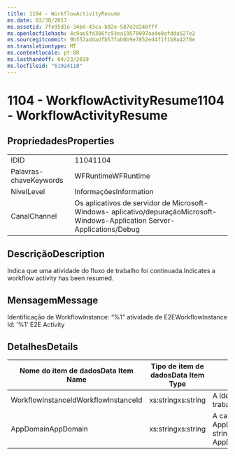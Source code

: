 ```yaml
---
title: 1104 - WorkflowActivityResume
ms.date: 03/30/2017
ms.assetid: 7fe95d1e-34bd-43ca-b92e-587d2d248fff
ms.openlocfilehash: 4c9ae5fd386fc93ea19578097aa4e0afdda527e2
ms.sourcegitcommit: 9b552addadfb57fab0b9e7852ed4f1f1b8a42f8e
ms.translationtype: MT
ms.contentlocale: pt-BR
ms.lasthandoff: 04/23/2019
ms.locfileid: "61924118"
---
```

# <a name="1104---workflowactivityresume"></a><span data-ttu-id="4a164-102">1104 - WorkflowActivityResume</span><span class="sxs-lookup"><span data-stu-id="4a164-102">1104 - WorkflowActivityResume</span></span>
## <a name="properties"></a><span data-ttu-id="4a164-103">Propriedades</span><span class="sxs-lookup"><span data-stu-id="4a164-103">Properties</span></span>  
  
|||  
|-|-|  
|<span data-ttu-id="4a164-104">ID</span><span class="sxs-lookup"><span data-stu-id="4a164-104">ID</span></span>|<span data-ttu-id="4a164-105">1104</span><span class="sxs-lookup"><span data-stu-id="4a164-105">1104</span></span>|  
|<span data-ttu-id="4a164-106">Palavras-chave</span><span class="sxs-lookup"><span data-stu-id="4a164-106">Keywords</span></span>|<span data-ttu-id="4a164-107">WFRuntime</span><span class="sxs-lookup"><span data-stu-id="4a164-107">WFRuntime</span></span>|  
|<span data-ttu-id="4a164-108">Nível</span><span class="sxs-lookup"><span data-stu-id="4a164-108">Level</span></span>|<span data-ttu-id="4a164-109">Informações</span><span class="sxs-lookup"><span data-stu-id="4a164-109">Information</span></span>|  
|<span data-ttu-id="4a164-110">Canal</span><span class="sxs-lookup"><span data-stu-id="4a164-110">Channel</span></span>|<span data-ttu-id="4a164-111">Os aplicativos de servidor de Microsoft-Windows- aplicativo/depuração</span><span class="sxs-lookup"><span data-stu-id="4a164-111">Microsoft-Windows-Application Server-Applications/Debug</span></span>|  
  
## <a name="description"></a><span data-ttu-id="4a164-112">Descrição</span><span class="sxs-lookup"><span data-stu-id="4a164-112">Description</span></span>  
 <span data-ttu-id="4a164-113">Indica que uma atividade do fluxo de trabalho foi continuada.</span><span class="sxs-lookup"><span data-stu-id="4a164-113">Indicates a workflow activity has been resumed.</span></span>  
  
## <a name="message"></a><span data-ttu-id="4a164-114">Mensagem</span><span class="sxs-lookup"><span data-stu-id="4a164-114">Message</span></span>  
 <span data-ttu-id="4a164-115">Identificação de WorkflowInstance: “%1" atividade de E2E</span><span class="sxs-lookup"><span data-stu-id="4a164-115">WorkflowInstance Id: '%1' E2E Activity</span></span>  
  
## <a name="details"></a><span data-ttu-id="4a164-116">Detalhes</span><span class="sxs-lookup"><span data-stu-id="4a164-116">Details</span></span>  
  
|<span data-ttu-id="4a164-117">Nome do item de dados</span><span class="sxs-lookup"><span data-stu-id="4a164-117">Data Item Name</span></span>|<span data-ttu-id="4a164-118">Tipo de item de dados</span><span class="sxs-lookup"><span data-stu-id="4a164-118">Data Item Type</span></span>|<span data-ttu-id="4a164-119">Descrição</span><span class="sxs-lookup"><span data-stu-id="4a164-119">Description</span></span>|  
|--------------------|--------------------|-----------------|  
|<span data-ttu-id="4a164-120">WorkflowInstanceId</span><span class="sxs-lookup"><span data-stu-id="4a164-120">WorkflowInstanceId</span></span>|<span data-ttu-id="4a164-121">xs:string</span><span class="sxs-lookup"><span data-stu-id="4a164-121">xs:string</span></span>|<span data-ttu-id="4a164-122">A identificação de instância de fluxo de trabalho</span><span class="sxs-lookup"><span data-stu-id="4a164-122">The workflow instance id.</span></span>|  
|<span data-ttu-id="4a164-123">AppDomain</span><span class="sxs-lookup"><span data-stu-id="4a164-123">AppDomain</span></span>|<span data-ttu-id="4a164-124">xs:string</span><span class="sxs-lookup"><span data-stu-id="4a164-124">xs:string</span></span>|<span data-ttu-id="4a164-125">A cadeia de caracteres retornada por AppDomain.CurrentDomain.FriendlyName.</span><span class="sxs-lookup"><span data-stu-id="4a164-125">The string returned by AppDomain.CurrentDomain.FriendlyName.</span></span>|
